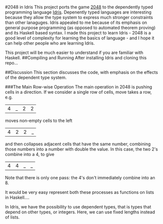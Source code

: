 #2048 in Idris
This project ports the game [2048](http://gabrielecirulli.github.io/2048/) to the dependently typed programming language [Idris](www.idris-lang.org/).  Depenently typed languages are interesting because they allow the type system to express much stronger constraints than other lanaguges.  Idris appealed to me because of its emphasis on general purpose programming (as opposed to automated theorem proving) and its Haskell based syntax.  I made this project to learn Idris - 2048 is a good level of complexity for learning the basics of language - and I hope it can help other people who are learning Idris.

This project will be much easier to understand if you are familiar with Haskell.
##Compiling and Running
After installing Idris and cloning this repo...

##Discussion
This section discusses the code, with emphasis on the effects of the dependent type system.

###The Main Row-wise Operation
The main operation in 2048 is pushing cells in a direction.  If we consider a single row of cells, move takes a row, e.g.
<table>
    <tr>
        <td>4</td><td>_</td><td>2</td><td>2</td>
    </tr>
</table>
moves non-empty cells to the left
<table>
    <tr>
        <td>4</td><td>2</td><td>2</td><td>_</td>
    </tr>
</table>
and then collapses adjacent cells that have the same number, combining those numbers into a number with double the value. In this case, the two 2's combine into a 4, to give
<table>
    <tr>
        <td>4</td><td>4</td><td>_</td><td>_</td>
    </tr>
</table>
Note that there is only one pass: the 4's don't immediately combine into an 8.

It would be very easy represent both these processes as functions on lists in Haskell....


In Idris, we have the possibility to use dependent types, that is types that depend on other types, or integers.  Here, we can use fixed lengths instead of lists.